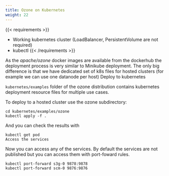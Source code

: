 ```yaml
---
title: Ozone on Kubernetes
weight: 22
---
```

<!---
  Licensed to the Apache Software Foundation (ASF) under one or more
  contributor license agreements.  See the NOTICE file distributed with
  this work for additional information regarding copyright ownership.
  The ASF licenses this file to You under the Apache License, Version 2.0
  (the "License"); you may not use this file except in compliance with
  the License.  You may obtain a copy of the License at

      http://www.apache.org/licenses/LICENSE-2.0

  Unless required by applicable law or agreed to in writing, software
  distributed under the License is distributed on an "AS IS" BASIS,
  WITHOUT WARRANTIES OR CONDITIONS OF ANY KIND, either express or implied.
  See the License for the specific language governing permissions and
  limitations under the License.
-->


{{< requirements >}}
 * Working kubernetes cluster (LoadBalancer, PersistentVolume are not required)
 * kubectl
{{< /requirements >}}


As the _apache/ozone_ docker images are available from the dockerhub the deployment process is very similar to Minikube deployment. The only big difference is that we have dedicated set of k8s files for hosted clusters (for example we can use one datanode per host)
Deploy to kubernetes

`kubernetes/examples` folder of the ozone distribution contains kubernetes deployment resource files for multiple use cases.

To deploy to a hosted cluster use the ozone subdirectory:

```
cd kubernetes/examples/ozone
kubectl apply -f .
```

And you can check the results with

```
kubectl get pod
Access the services
```

Now you can access any of the services. By default the services are not published but you can access them with port-foward rules.

```
kubectl port-forward s3g-0 9878:9878
kubectl port-forward scm-0 9876:9876
```
